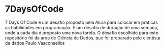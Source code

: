 # 7DaysOfCode
7 Days Of Code é um desafio proposto pela Alura para colocar em práticas as habilidades em programação. É um desafio de duração de uma semana, onde a cada dia é proposto uma nova tarefa. O desafio escolhido para este repositório foi da área de Ciência de Dados, que foi preparado pelo cientista de dados Paulo Vasconsellos 
